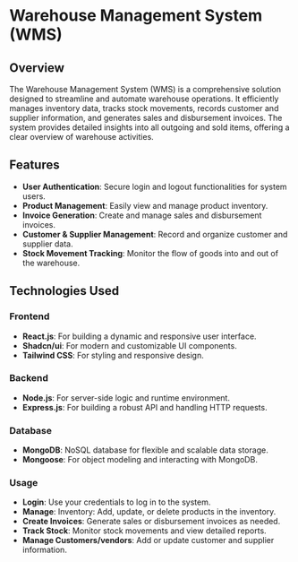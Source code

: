 # Warehouse Management System (WMS)

## Overview

The Warehouse Management System (WMS) is a comprehensive solution designed to streamline and automate warehouse operations. It efficiently manages inventory data, tracks stock movements, records customer and supplier information, and generates sales and disbursement invoices. The system provides detailed insights into all outgoing and sold items, offering a clear overview of warehouse activities.

## Features

- **User Authentication**: Secure login and logout functionalities for system users.
- **Product Management**: Easily view and manage product inventory.
- **Invoice Generation**: Create and manage sales and disbursement invoices.
- **Customer & Supplier Management**: Record and organize customer and supplier data.
- **Stock Movement Tracking**: Monitor the flow of goods into and out of the warehouse.

## Technologies Used

### Frontend

- **React.js**: For building a dynamic and responsive user interface.
- **Shadcn/ui**: For modern and customizable UI components.
- **Tailwind CSS**: For styling and responsive design.

### Backend

- **Node.js**: For server-side logic and runtime environment.
- **Express.js**: For building a robust API and handling HTTP requests.

### Database

- **MongoDB**: NoSQL database for flexible and scalable data storage.
- **Mongoose**: For object modeling and interacting with MongoDB.

### Usage

- **Login**: Use your credentials to log in to the system.
- **Manage**: Inventory: Add, update, or delete products in the inventory.
- **Create Invoices**: Generate sales or disbursement invoices as needed.
- **Track Stock**: Monitor stock movements and view detailed reports.
- **Manage Customers/vendors**: Add or update customer and supplier information.
